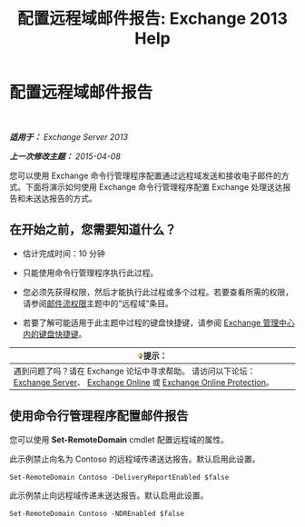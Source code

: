 ﻿---
title: '配置远程域邮件报告: Exchange 2013 Help'
TOCTitle: 配置远程域邮件报告
ms:assetid: 73dc686a-e7a3-44c7-b82f-f52ff9273199
ms:mtpsurl: https://technet.microsoft.com/zh-cn/library/JJ649325(v=EXCHG.150)
ms:contentKeyID: 50490841
ms.date: 01/11/2018
mtps_version: v=EXCHG.150
ms.translationtype: HT
---

# 配置远程域邮件报告

 

_**适用于：** Exchange Server 2013_

_**上一次修改主题：** 2015-04-08_

您可以使用 Exchange 命令行管理程序配置通过远程域发送和接收电子邮件的方式。下面将演示如何使用 Exchange 命令行管理程序配置 Exchange 处理送达报告和未送达报告的方式。

## 在开始之前，您需要知道什么？

  - 估计完成时间：10 分钟

  - 只能使用命令行管理程序执行此过程。

  - 您必须先获得权限，然后才能执行此过程或多个过程。若要查看所需的权限，请参阅[邮件流权限](mail-flow-permissions-exchange-2013-help.md)主题中的“远程域”条目。

  - 若要了解可能适用于此主题中过程的键盘快捷键，请参阅 [Exchange 管理中心内的键盘快捷键](keyboard-shortcuts-in-the-exchange-admin-center-exchange-online-protection-help.md)。

<table>
<thead>
<tr class="header">
<th><img src="images/Bb124558.tip(EXCHG.150).gif" title="提示" alt="提示" />提示：</th>
</tr>
</thead>
<tbody>
<tr class="odd">
<td>遇到问题了吗？请在 Exchange 论坛中寻求帮助。 请访问以下论坛：<a href="https://go.microsoft.com/fwlink/p/?linkid=60612">Exchange Server</a>、 <a href="https://go.microsoft.com/fwlink/p/?linkid=267542">Exchange Online</a> 或 <a href="https://go.microsoft.com/fwlink/p/?linkid=285351">Exchange Online Protection</a>。</td>
</tr>
</tbody>
</table>


## 使用命令行管理程序配置邮件报告

您可以使用 **Set-RemoteDomain** cmdlet 配置远程域的属性。

此示例禁止向名为 Contoso 的远程域传递送达报告。默认启用此设置。

    Set-RemoteDomain Contoso -DeliveryReportEnabled $false

此示例禁止向远程域传递未送达报告。默认启用此设置。

    Set-RemoteDomain Contoso -NDREnabled $false

